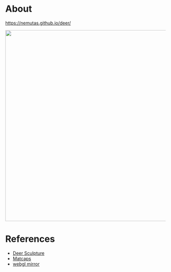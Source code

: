 # About
https://nemutas.github.io/deer/

<img src='https://user-images.githubusercontent.com/46724121/213871965-6b50a5b0-0529-419c-a782-91103dd95689.png' width='600' />

# References
- [Deer Sculpture](https://skfb.ly/owNtY)
- [Matcaps](https://github.com/nidorx/matcaps)
- [webgl mirror](https://threejs.org/examples/?q=Reflec#webgl_mirror)
